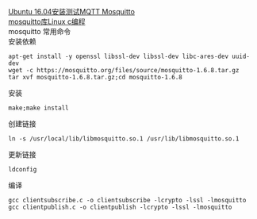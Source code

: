 <a href="https://blog.csdn.net/jsjwr/article/details/78800202" target="_blank">Ubuntu 16.04安装测试MQTT Mosquitto</a><br>
<a href="https://blog.csdn.net/caijiwyj/article/details/86671211" target="_blank">mosquitto库Linux c编程</a><br>
<a href="https://www.cnblogs.com/xcsn/p/11360413.html" target="_blank"></a>mosquitto 常用命令<br>
安装依赖
```
apt-get install -y openssl libssl-dev libssl-dev libc-ares-dev uuid-dev
wget -c https://mosquitto.org/files/source/mosquitto-1.6.8.tar.gz
tar xvf mosquitto-1.6.8.tar.gz;cd mosquitto-1.6.8
```
安装
```
make;make install
```
创建链接
```
ln -s /usr/local/lib/libmosquitto.so.1 /usr/lib/libmosquitto.so.1
```
更新链接
```
ldconfig
```
编译
```
gcc clientsubscribe.c -o clientsubscribe -lcrypto -lssl -lmosquitto
gcc clientpublish.c -o clientpublish -lcrypto -lssl -lmosquitto
```
